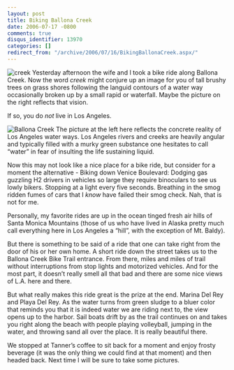 ```yaml
---
layout: post
title: Biking Ballona Creek
date: 2006-07-17 -0800
comments: true
disqus_identifier: 13970
categories: []
redirect_from: "/archive/2006/07/16/BikingBallonaCreek.aspx/"
---
```


![creek](http://haacked.com/images/brushycreek.jpg) Yesterday afternoon
the wife and I took a bike ride along Ballona Creek. Now the word
*creek* might conjure up an image for you of tall brushy trees on grass
shores following the languid contours of a water way occasionally broken
up by a small rapid or waterfall. Maybe the picture on the right
reflects that vision.

If so, you do *not* live in Los Angeles.

![Ballona Creek](http://haacked.com/images/ballonacreek.jpg) The picture
at the left here reflects the concrete reality of Los Angeles water
ways. Los Angeles rivers and creeks are heavily angular and typically
filled with a murky green substance one hesitates to call “water” in
fear of insulting the life sustaining liquid.

Now this may not look like a nice place for a bike ride, but consider
for a moment the alternative - Biking down Venice Boulevard: Dodging gas
guzzling H2 drivers in vehicles so large they require binoculars to see
us lowly bikers. Stopping at a light every five seconds. Breathing in
the smog ridden fumes of cars that I *know* have failed their smog
check. Nah, that is not for me.

Personally, my favorite rides are up in the ocean tinged fresh air hills
of Santa Monica Mountains (those of us who have lived in Alaska pretty
much call everything here in Los Angeles a “hill”, with the exception of
Mt. Baldy).

But there is something to be said of a ride that one can take right from
the door of his or her own home. A short ride down the street takes us
to the Ballona Creek Bike Trail entrance. From there, miles and miles of
trail without interruptions from stop lights and motorized vehicles. And
for the most part, it doesn’t really smell all that bad and there are
some nice views of L.A. here and there.

But what really makes this ride great is the prize at the end. Marina
Del Rey and Playa Del Rey. As the water turns from green sludge to a
bluer color that reminds you that it is indeed water we are riding next
to, the view opens up to the harbor. Sail boats drift by as the trail
continues on and takes you right along the beach with people playing
volleyball, jumping in the water, and throwing sand all over the place.
It is really beautiful there.

We stopped at Tanner’s coffee to sit back for a moment and enjoy frosty
beverage (it was the only thing we could find at that moment) and then
headed back. Next time I will be sure to take some pictures.

